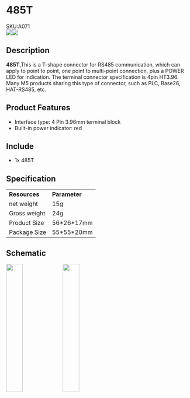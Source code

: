 # 485T

<div class="badge badge-pill badge-primary product_sku_tag">SKU:A071</div>

<div class="product_pic"><img src="assets/img/product_pics/accessory/485t/485t_01.webp"><img src="assets/img/product_pics/accessory/485t/485t_02.webp"></div>

## Description

**485T**,This is a T-shape connector for RS485 communication, which can apply to point to point, one point to multi-point connection, plus a POWER LED for indication. The terminal connector specification is 4pin HT3.96. Many M5 products sharing this type of connector, such as PLC, Base26,  HAT-RS485, etc.

## Product Features

- Interface type: 4 Pin 3.96mm terminal block
- Built-in power indicator: red

## Include

-  1x 485T

## Specification

<table>
   <tr style="font-weight:bold">
      <td>Resources</td>
      <td>Parameter</td>
   </tr>
   <tr>
      <td>net weight</td>
      <td>15g</td>
   </tr>
   <tr>
      <td>Gross weight</td>
      <td>24g</td>
   </tr>
   <tr>
      <td>Product Size</td>
      <td>56*26*17mm</td>
   </tr>
   <tr>
      <td>Package Size</td>
      <td>55*55*20mm</td>
   </tr>
 </table>

## Schematic

<img src="assets/img/product_pics/accessory/485t/485t_03.webp" width="30%" height="30%">
<img src="assets/img/product_pics/accessory/485t/485t_04.webp" width="30%" height="30%">

<script>

   var purchase_link = 'https://m5stack.com/collections/m5-accessory/products/m5stack-rs485t';

   anchor_search(purchase_link);
   scrollFunc();

</script>